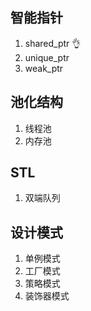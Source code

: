 

## 智能指针
1. shared_ptr 👌
2. unique_ptr
3. weak_ptr
## 池化结构
1. 线程池
2. 内存池
## STL
1. 双端队列
## 设计模式
1. 单例模式
2. 工厂模式
3. 策略模式
4. 装饰器模式
